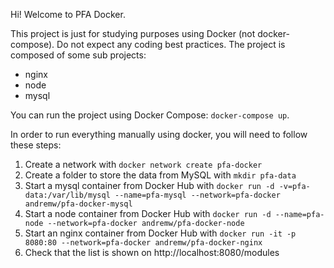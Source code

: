 Hi! Welcome to PFA Docker.

This project is just for studying purposes using Docker (not docker-compose). Do not expect any coding best practices.
The project is composed of some sub projects:
- nginx
- node
- mysql

You can run the project using Docker Compose: `docker-compose up`.

In order to run everything manually using docker, you will need to follow these steps:

1. Create a network with `docker network create pfa-docker`
2. Create a folder to store the data from MySQL with `mkdir pfa-data`
3. Start a mysql container from Docker Hub with `docker run -d -v=pfa-data:/var/lib/mysql --name=pfa-mysql --network=pfa-docker andremw/pfa-docker-mysql`
4. Start a node container from Docker Hub with `docker run -d --name=pfa-node --network=pfa-docker andremw/pfa-docker-node`
5. Start an nginx container from Docker Hub with `docker run -it -p 8080:80 --network=pfa-docker andremw/pfa-docker-nginx`
6. Check that the list is shown on http://localhost:8080/modules

